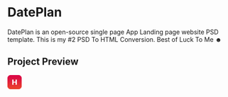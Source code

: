 # DatePlan

DatePlan is an open-source single page App Landing page website PSD template. This is my #2 PSD To HTML Conversion. Best of Luck To Me ☻

## Project Preview

<img src="images/favicon/favicon-32x32.png"/>
